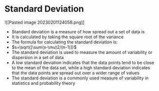 # Standard Deviation

![[Pasted image 20230201124056.png]]


- Standard deviation is a measure of how spread out a set of data is
- It is calculated by taking the square root of the variance
- The formula for calculating the standard deviation is: 
- $s=\sqrt{[\sum(x-\mu)2/(n-1)]}$
- The standard deviation is used to measure the amount of variability or dispersion in a set of data
- A low standard deviation indicates that the data points tend to be close to the mean of the data set, while a high standard deviation indicates that the data points are spread out over a wider range of values
- The standard deviation is a commonly used measure of variability in statistics and probability theory


